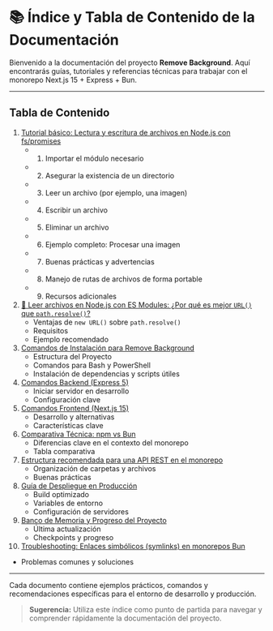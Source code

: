 # 📚 Índice y Tabla de Contenido de la Documentación

Bienvenido a la documentación del proyecto **Remove Background**. Aquí encontrarás guías, tutoriales y referencias técnicas para trabajar con el monorepo Next.js 15 + Express + Bun.

---

## Tabla de Contenido

1. [Tutorial básico: Lectura y escritura de archivos en Node.js con fs/promises](./01_tutorial-lectura-escritura-archivos.md)
   - 1. Importar el módulo necesario
   - 2. Asegurar la existencia de un directorio
   - 3. Leer un archivo (por ejemplo, una imagen)
   - 4. Escribir un archivo
   - 5. Eliminar un archivo
   - 6. Ejemplo completo: Procesar una imagen
   - 7. Buenas prácticas y advertencias
   - 8. Manejo de rutas de archivos de forma portable
   - 9. Recursos adicionales
2. [📜 Leer archivos en Node.js con ES Modules: ¿Por qué es mejor `URL()` que `path.resolve()`?](./02_abosolute-paths.md)
   - Ventajas de `new URL()` sobre `path.resolve()`
   - Requisitos
   - Ejemplo recomendado
3. [Comandos de Instalación para Remove Background](./03_comandos-instalacion.md)
   - Estructura del Proyecto
   - Comandos para Bash y PowerShell
   - Instalación de dependencias y scripts útiles
4. [Comandos Backend (Express 5)](./04_comandos-backend.md)
   - Iniciar servidor en desarrollo
   - Configuración clave
5. [Comandos Frontend (Next.js 15)](./05_comandos-frontend.md)
   - Desarrollo y alternativas
   - Características clave
6. [Comparativa Técnica: npm vs Bun](./06_comparativa-npm-bun.md)
   - Diferencias clave en el contexto del monorepo
   - Tabla comparativa
7. [Estructura recomendada para una API REST en el monorepo](./07_estructura-api-rest.md)
   - Organización de carpetas y archivos
   - Buenas prácticas
8. [Guía de Despliegue en Producción](./08_guia-produccion.md)
   - Build optimizado
   - Variables de entorno
   - Configuración de servidores
9. [Banco de Memoria y Progreso del Proyecto](./09_memory-bank.md)
   - Última actualización
   - Checkpoints y progreso
10. [Troubleshooting: Enlaces simbólicos (symlinks) en monorepos Bun](./10_troubleshooting.md)
   - Problemas comunes y soluciones

---

Cada documento contiene ejemplos prácticos, comandos y recomendaciones específicas para el entorno de desarrollo y producción.

> **Sugerencia:** Utiliza este índice como punto de partida para navegar y comprender rápidamente la documentación del proyecto.